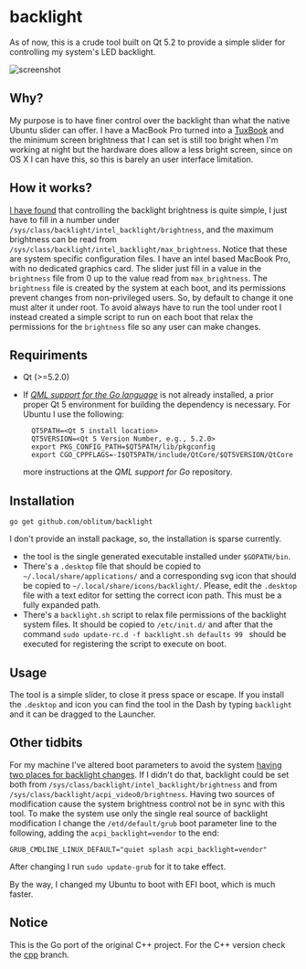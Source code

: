 backlight
=========

As of now, this is a crude tool built on Qt 5.2 to provide a simple slider for
controlling my system's LED backlight.

![screenshot](http://i.imgur.com/loAUO87.png)

Why?
----

My purpose is to have finer control over the backlight than what the native
Ubuntu slider can offer. I have a MacBook Pro turned into a
[TuxBook](http://cweiske.de/tagebuch/tuxbook.htm) and the minimum screen
brightness that I can set is still too bright when I'm working at night but the
hardware does allow a less bright screen, since on OS X I can have this, so this
is barely an user interface limitation.

How it works?
-------------

[I have found](http://askubuntu.com/questions/282201) that controlling the
backlight brightness is quite simple, I just have to fill in a number under
`/sys/class/backlight/intel_backlight/brightness`,
and the maximum brightness can be read from
`/sys/class/backlight/intel_backlight/max_brightness`.
Notice that these are system specific configuration files. I have an intel based
MacBook Pro, with no dedicated graphics card. The slider just fill in a value in
the `brightness` file from 0 up to the value read from `max_brightness`.
The `brightness` file is created by the system at each boot, and its permissions
prevent changes from non-privileged users. So, by default to change it one must
alter it under root. To avoid always have to run the tool under root I instead
created a simple script to run on each boot that relax the permissions for the
`brightness` file so any user can make changes.

Requiriments
------------

- Qt (>=5.2.0)

- If [_QML support for the Go language_](https://github.com/niemeyer/qml) is not
already installed, a prior proper Qt 5 environment for building the dependency
is necessary. For Ubuntu I use the following:

        QT5PATH=<Qt 5 install location>
        QT5VERSION=<Qt 5 Version Number, e.g., 5.2.0>
        export PKG_CONFIG_PATH=$QT5PATH/lib/pkgconfig
        export CGO_CPPFLAGS=-I$QT5PATH/include/QtCore/$QT5VERSION/QtCore

    more instructions at the _QML support for Go_ repository.

Installation
------------

    go get github.com/oblitum/backlight

I don't provide an install package, so, the installation is sparse currently.

- the tool is the single generated executable installed under `$GOPATH/bin`.
- There's a `.desktop` file that should be copied to
`~/.local/share/applications/` and a corresponding svg icon that should be
copied to `~/.local/share/icons/backlight/`. Please, edit the `.desktop` file
with a text editor for setting the correct icon path. This must be a fully
expanded path.
- There's a `backlight.sh` script to relax file permissions of the backlight
system files. It should be copied to `/etc/init.d/` and after that the command
`sudo update-rc.d -f backlight.sh defaults 99 ` should be executed for
registering the script to execute on boot.

Usage
-------------

The tool is a simple slider, to close it press space or escape. If you install
the `.desktop` and icon you can find the tool in the Dash by typing `backlight`
and it can be dragged to the Launcher.

Other tidbits
-------------

For my machine I've altered boot parameters to avoid the system [having two
places for backlight changes](http://askubuntu.com/questions/134984). If I
didn't do that, backlight could be set both from
`/sys/class/backlight/intel_backlight/brightness` and from
`/sys/class/backlight/acpi_video0/brightness`. Having two sources of
modification cause the system brightness control not be in sync with this tool.
To make the system use only the single real source of backlight modification I
change the `/etd/default/grub` boot parameter line to the following, adding the
`acpi_backlight=vendor` to the end:

    GRUB_CMDLINE_LINUX_DEFAULT="quiet splash acpi_backlight=vendor"

After changing I run `sudo update-grub` for it to take effect.

By the way, I changed my Ubuntu to boot with EFI boot, which is much faster.

Notice
------

This is the Go port of the original C++ project. For the C++ version check the
[cpp](https://github.com/oblitum/backlight/tree/cpp) branch.
